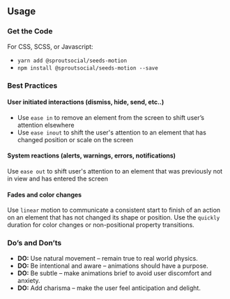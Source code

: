 ## Usage

### Get the Code

For CSS, SCSS, or Javascript:

- `yarn add @sproutsocial/seeds-motion`
- `npm install @sproutsocial/seeds-motion --save`

### Best Practices

#### User initiated interactions (dismiss, hide, send, etc..)
- Use `ease in` to remove an element from the screen to shift user’s attention elsewhere
- Use `ease inout` to shift the user's attention to an element that has changed position or scale on the screen

#### System reactions (alerts, warnings, errors, notifications)
Use `ease out` to shift user's attention to an element that was previously not in view and has entered the screen

#### Fades and color changes
Use `linear` motion to communicate a consistent start to finish of an action on an element that has not changed its shape or position. Use the `quickly` duration for color changes or non-positional property transitions.

### Do’s and Don’ts

- **DO:** Use natural movement – remain true to real world physics.
- **DO:** Be intentional and aware – animations should have a purpose.
- **DO:** Be subtle – make animations brief to avoid user discomfort and anxiety.
- **DO:** Add charisma – make the user feel anticipation and delight.
